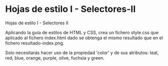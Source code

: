 # Hojas de estilo I - Selectores-II
Hojas de estilo I - Selectores II

Aplicando la guía de estilos de HTML y CSS, crea un fichero style.css que aplicado al fichero index.html dado se obtenga el mismo resultado que en el fichero resultado-index.png. 

Solo necesitarás hacer uso de la propiedad 'color' y de sus atributos: teal, red, blue, orange, purple, olive, fuchsia y green.
